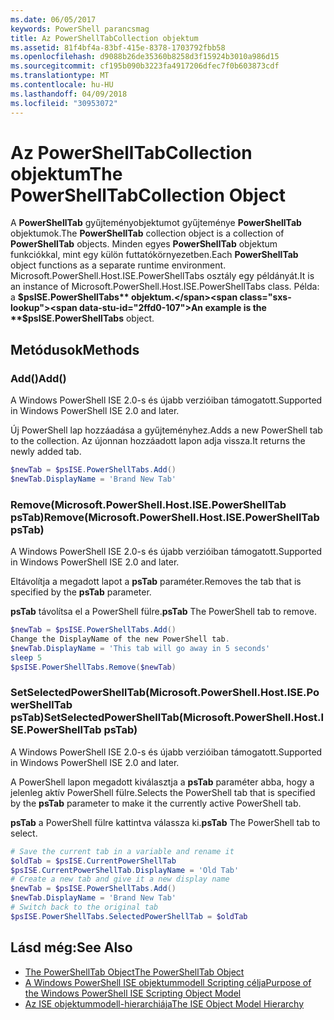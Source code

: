 ```yaml
---
ms.date: 06/05/2017
keywords: PowerShell parancsmag
title: Az PowerShellTabCollection objektum
ms.assetid: 81f4bf4a-83bf-415e-8378-1703792fbb58
ms.openlocfilehash: d9088b26de35360b8258d3f15924b3010a986d15
ms.sourcegitcommit: cf195b090b3223fa4917206dfec7f0b603873cdf
ms.translationtype: MT
ms.contentlocale: hu-HU
ms.lasthandoff: 04/09/2018
ms.locfileid: "30953072"
---
```

# <a name="the-powershelltabcollection-object"></a><span data-ttu-id="2ffd0-103">Az PowerShellTabCollection objektum</span><span class="sxs-lookup"><span data-stu-id="2ffd0-103">The PowerShellTabCollection Object</span></span>

<span data-ttu-id="2ffd0-104">A **PowerShellTab** gyűjteményobjektumot gyűjteménye **PowerShellTab** objektumok.</span><span class="sxs-lookup"><span data-stu-id="2ffd0-104">The **PowerShellTab** collection object is a collection of **PowerShellTab** objects.</span></span> <span data-ttu-id="2ffd0-105">Minden egyes **PowerShellTab** objektum funkciókkal, mint egy külön futtatókörnyezetben.</span><span class="sxs-lookup"><span data-stu-id="2ffd0-105">Each **PowerShellTab** object functions as a separate runtime environment.</span></span> <span data-ttu-id="2ffd0-106">Microsoft.PowerShell.Host.ISE.PowerShellTabs osztály egy példányát.</span><span class="sxs-lookup"><span data-stu-id="2ffd0-106">It is an instance of Microsoft.PowerShell.Host.ISE.PowerShellTabs class.</span></span> <span data-ttu-id="2ffd0-107">Példa: a **$psISE.PowerShellTabs** objektum.</span><span class="sxs-lookup"><span data-stu-id="2ffd0-107">An example is the **$psISE.PowerShellTabs** object.</span></span>

## <a name="methods"></a><span data-ttu-id="2ffd0-108">Metódusok</span><span class="sxs-lookup"><span data-stu-id="2ffd0-108">Methods</span></span>

### <a name="add"></a><span data-ttu-id="2ffd0-109">Add\(\)</span><span class="sxs-lookup"><span data-stu-id="2ffd0-109">Add\(\)</span></span>

<span data-ttu-id="2ffd0-110">A Windows PowerShell ISE 2.0-s és újabb verzióiban támogatott.</span><span class="sxs-lookup"><span data-stu-id="2ffd0-110">Supported in Windows PowerShell ISE 2.0 and later.</span></span>

<span data-ttu-id="2ffd0-111">Új PowerShell lap hozzáadása a gyűjteményhez.</span><span class="sxs-lookup"><span data-stu-id="2ffd0-111">Adds a new PowerShell tab to the collection.</span></span> <span data-ttu-id="2ffd0-112">Az újonnan hozzáadott lapon adja vissza.</span><span class="sxs-lookup"><span data-stu-id="2ffd0-112">It returns the newly added tab.</span></span>

```powershell
$newTab = $psISE.PowerShellTabs.Add()
$newTab.DisplayName = 'Brand New Tab'
```

### <a name="removemicrosoftpowershellhostisepowershelltab-pstab"></a><span data-ttu-id="2ffd0-113">Remove\(Microsoft.PowerShell.Host.ISE.PowerShellTab psTab\)</span><span class="sxs-lookup"><span data-stu-id="2ffd0-113">Remove\(Microsoft.PowerShell.Host.ISE.PowerShellTab psTab\)</span></span>

<span data-ttu-id="2ffd0-114">A Windows PowerShell ISE 2.0-s és újabb verzióiban támogatott.</span><span class="sxs-lookup"><span data-stu-id="2ffd0-114">Supported in Windows PowerShell ISE 2.0 and later.</span></span>

<span data-ttu-id="2ffd0-115">Eltávolítja a megadott lapot a **psTab** paraméter.</span><span class="sxs-lookup"><span data-stu-id="2ffd0-115">Removes the tab that is specified by the **psTab** parameter.</span></span>

<span data-ttu-id="2ffd0-116">**psTab** távolítsa el a PowerShell fülre.</span><span class="sxs-lookup"><span data-stu-id="2ffd0-116">**psTab** The PowerShell tab to remove.</span></span>

```powershell
$newTab = $psISE.PowerShellTabs.Add()
Change the DisplayName of the new PowerShell tab.
$newTab.DisplayName = 'This tab will go away in 5 seconds'
sleep 5
$psISE.PowerShellTabs.Remove($newTab)
```

### <a name="setselectedpowershelltabmicrosoftpowershellhostisepowershelltab-pstab"></a><span data-ttu-id="2ffd0-117">SetSelectedPowerShellTab\(Microsoft.PowerShell.Host.ISE.PowerShellTab psTab\)</span><span class="sxs-lookup"><span data-stu-id="2ffd0-117">SetSelectedPowerShellTab\(Microsoft.PowerShell.Host.ISE.PowerShellTab psTab\)</span></span>

<span data-ttu-id="2ffd0-118">A Windows PowerShell ISE 2.0-s és újabb verzióiban támogatott.</span><span class="sxs-lookup"><span data-stu-id="2ffd0-118">Supported in Windows PowerShell ISE 2.0 and later.</span></span>

<span data-ttu-id="2ffd0-119">A PowerShell lapon megadott kiválasztja a **psTab** paraméter abba, hogy a jelenleg aktív PowerShell fülre.</span><span class="sxs-lookup"><span data-stu-id="2ffd0-119">Selects the PowerShell tab that is specified by the **psTab** parameter to make it the currently active PowerShell tab.</span></span>

<span data-ttu-id="2ffd0-120">**psTab** a PowerShell fülre kattintva válassza ki.</span><span class="sxs-lookup"><span data-stu-id="2ffd0-120">**psTab** The PowerShell tab to select.</span></span>

```powershell
# Save the current tab in a variable and rename it
$oldTab = $psISE.CurrentPowerShellTab
$psISE.CurrentPowerShellTab.DisplayName = 'Old Tab'
# Create a new tab and give it a new display name
$newTab = $psISE.PowerShellTabs.Add()
$newTab.DisplayName = 'Brand New Tab'
# Switch back to the original tab
$psISE.PowerShellTabs.SelectedPowerShellTab = $oldTab
```

## <a name="see-also"></a><span data-ttu-id="2ffd0-121">Lásd még:</span><span class="sxs-lookup"><span data-stu-id="2ffd0-121">See Also</span></span>

- [<span data-ttu-id="2ffd0-122">The PowerShellTab Object</span><span class="sxs-lookup"><span data-stu-id="2ffd0-122">The PowerShellTab Object</span></span>](The-PowerShellTab-Object.md)
- [<span data-ttu-id="2ffd0-123">A Windows PowerShell ISE objektummodell Scripting célja</span><span class="sxs-lookup"><span data-stu-id="2ffd0-123">Purpose of the Windows PowerShell ISE Scripting Object Model</span></span>](Purpose-of-the-Windows-PowerShell-ISE-Scripting-Object-Model.md)
- [<span data-ttu-id="2ffd0-124">Az ISE objektummodell-hierarchiája</span><span class="sxs-lookup"><span data-stu-id="2ffd0-124">The ISE Object Model Hierarchy</span></span>](The-ISE-Object-Model-Hierarchy.md)